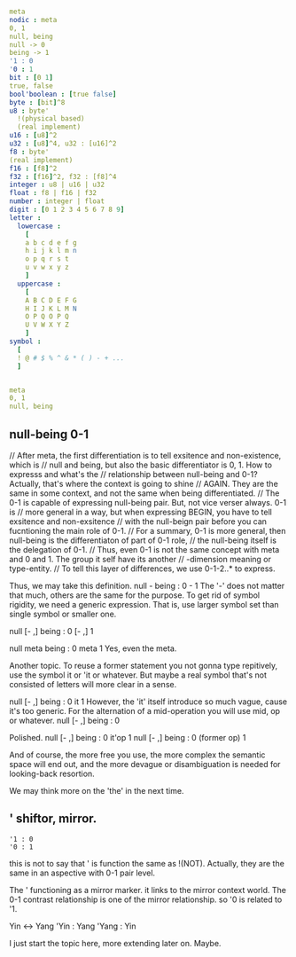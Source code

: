 ```yml

meta
nodic : meta
0, 1
null, being
null -> 0
being -> 1
'1 : 0
'0 : 1
bit : [0 1]
true, false
bool'boolean : [true false]
byte : [bit]^8
u8 : byte'
  !(physical based)
  (real implement)
u16 : [u8]^2
u32 : [u8]^4, u32 : [u16]^2
f8 : byte'
(real implement)
f16 : [f8]^2
f32 : [f16]^2, f32 : [f8]^4
integer : u8 | u16 | u32
float : f8 | f16 | f32
number : integer | float
digit : [0 1 2 3 4 5 6 7 8 9]
letter :
  lowercase :
    [
    a b c d e f g
    h i j k l m n
    o p q r s t
    u v w x y z
    ]  
  uppercase :
    [
    A B C D E F G
    H I J K L M N
    O P Q O P Q
    U V W X Y Z
    ]
symbol :
  [
  ! @ # $ % ^ & * ( ) - + ...
  ]
```

```yml nodic

meta
0, 1
null, being
```
## null-being 0-1
// After meta, the first differentiation is to tell exsitence and non-existence, which is
// null and being, but also the basic differentiator is 0, 1. How to expresss and what's the 
// relationship between null-being and 0-1? Actually, that's where the context is going to shine 
// AGAIN.  They are the same in some context, and not the same when being differentiated. 
// The 0-1 is capable of expressing null-being pair. But, not vice verser always. 0-1 is
// more general in a way, but when expressing BEGIN, you have to tell exsitence and non-exsitence
// with the null-beign pair before you can fucntioning the main role of 0-1.
// For a summary, 0-1 is more general, then null-being is the differentiaton of part of 0-1 role,
// the null-being itself is the delegation of 0-1.
// Thus, even 0-1 is not the same concept with meta and 0 and 1. The group it self have its another
// -dimension meaning or type-entity.
// To tell this layer of differences, we use 0-1-2..* to express.

Thus, we may take this definition.
null - being : 0 - 1
The '-' does not matter that much, others are the same for the purpose. To 
get rid of symbol rigidity, we need a generic expression. That is, use larger symbol set
than single symbol or smaller one. 

null [- ,] being : 0 [- ,] 1


null meta being : 0 meta 1
Yes, even the meta.


Another topic.
To reuse a former statement you not gonna type repitively, use the symbol it or 'it or whatever. 
But maybe a real symbol that's not consisted of letters will more clear in a sense.

null [- ,] being : 0 it 1
However, the 'it' itself introduce so much vague, cause it's too generic. For the alternation of 
a mid-operation you will use mid, op or whatever.
null [- ,] being : 0 

Polished.
null [- ,] being : 0 it'op 1
null [- ,] being : 0 (former op) 1

And of course, the more free you use, the more complex the semantic space will end out, and the more 
devague or disambiguation is needed for looking-back resortion.

We may think more on the 'the' in the next time.

## ' shiftor, mirror.
```
'1 : 0
'0 : 1
```
this is not to say that ' is function the same as !(NOT). Actually, they are the 
same in an aspective with 0-1 pair level.

The ' functioning as a mirror marker.
it links to the mirror context world.
The 0-1 contrast relationship is one of the mirror relationship.
so '0 is related to '1.

Yin <-> Yang
'Yin  : Yang
'Yang : Yin

I just start the topic here, more extending later on. Maybe.











